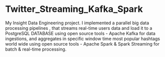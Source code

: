 # Twitter_Streaming_Kafka_Spark
My Insight Data Engineering project. I implemented a parallel big data processing pipelines , that streams real-time users data and load it to a PostgreSQL DATABASE using open source tools - ​Apache Kafka ​for data ingestions, and aggregates in specific window time  most popular hashtags world wide using open source tools - Apache Spark ​&amp; ​Spark Streaming ​for batch &amp; real-time processing.
